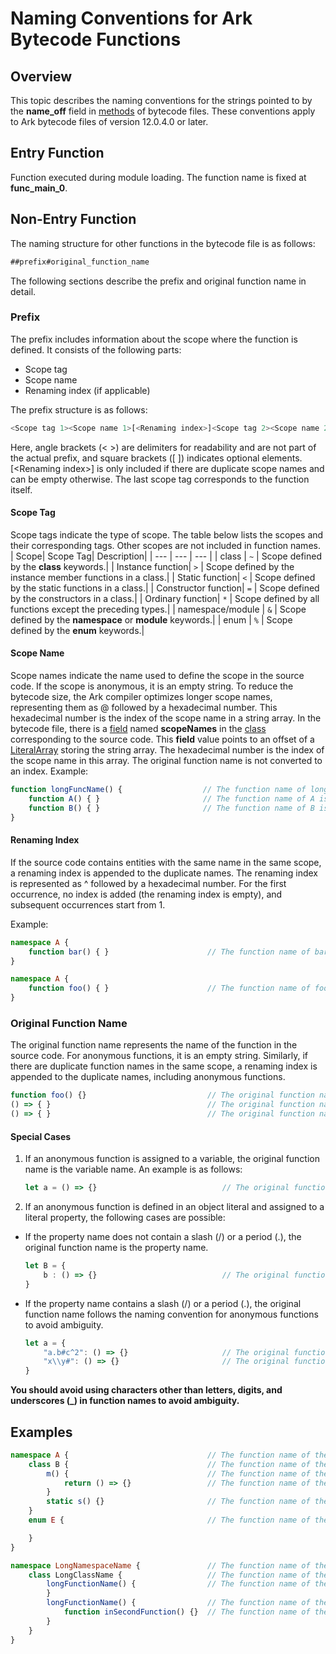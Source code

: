 # Naming Conventions for Ark Bytecode Functions

## Overview
This topic describes the naming conventions for the strings pointed to by the **name_off** field in [methods](arkts-bytecode-file-format.md#method) of bytecode files. These conventions apply to Ark bytecode files of version 12.0.4.0 or later.
## Entry Function
Function executed during module loading. The function name is fixed at **func_main_0**.
## Non-Entry Function
The naming structure for other functions in the bytecode file is as follows:
```ts
##prefix#original_function_name
```
The following sections describe the prefix and original function name in detail.
### Prefix
The prefix includes information about the scope where the function is defined. It consists of the following parts:
* Scope tag
* Scope name
* Renaming index (if applicable)

The prefix structure is as follows:
```ts
<Scope tag 1><Scope name 1>[<Renaming index>]<Scope tag 2><Scope name 2><[Renaming index]>...<Scope tag n><Scope name n>[<Renaming index >]<Scope tag n+1>
```
Here, angle brackets (< >) are delimiters for readability and are not part of the actual prefix, and square brackets ([ ]) indicates optional elements. [\<Renaming index>] is only included if there are duplicate scope names and can be empty otherwise. The last scope tag corresponds to the function itself.
#### Scope Tag
Scope tags indicate the type of scope. The table below lists the scopes and their corresponding tags. Other scopes are not included in function names.
| Scope| Scope Tag| Description|
| --- | --- | --- |
| class | `~` | Scope defined by the **class** keywords.|
| Instance function| `>` | Scope defined by the instance member functions in a class.|
| Static function| `<` | Scope defined by the static functions in a class.|
| Constructor function| `=` | Scope defined by the constructors in a class.|
| Ordinary function| `*` | Scope defined by all functions except the preceding types.|
| namespace/module | `&` | Scope defined by the **namespace** or **module** keywords.|
| enum | `%` | Scope defined by the **enum** keywords.|
#### Scope Name
Scope names indicate the name used to define the scope in the source code. If the scope is anonymous, it is an empty string. To reduce the bytecode size, the Ark compiler optimizes longer scope names, representing them as @ followed by a hexadecimal number. This hexadecimal number is the index of the scope name in a string array. In the bytecode file, there is a [field](arkts-bytecode-file-format.md#field) named **scopeNames** in the [class](arkts-bytecode-file-format.md#class) corresponding to the source code. This **field** value points to an offset of a [LiteralArray](arkts-bytecode-file-format.md#literalarray) storing the string array. The hexadecimal number is the index of the scope name in this array. The original function name is not converted to an index.
Example:
```ts
function longFuncName() {                  // The function name of longFuncName is "#*#longFuncName", where "longFuncName" is the original function name and will not be converted to an index.
    function A() { }                       // The function name of A is "#*@0*#A", where "@0" indicates the string whose index is 0 in the corresponding LiteralArray. In this case, the string is "longFuncName", which means that the original name of this function is "#*longFuncName*#A".
    function B() { }                       // The function name of B is "#*@0*#B".
}  
```
#### Renaming Index
If the source code contains entities with the same name in the same scope, a renaming index is appended to the duplicate names. The renaming index is represented as ^ followed by a hexadecimal number. For the first occurrence, no index is added (the renaming index is empty), and subsequent occurrences start from 1.

Example:
```ts
namespace A {
    function bar() { }                      // The function name of bar is "#&A*#bar".
}

namespace A {
    function foo() { }                      // The function name of foo is "#&A^1*#foo", where "^1" indicates the renaming index.
}
```
### Original Function Name
The original function name represents the name of the function in the source code. For anonymous functions, it is an empty string. Similarly, if there are duplicate function names in the same scope, a renaming index is appended to the duplicate names, including anonymous functions.

```ts
function foo() {}                           // The original function name is "foo".
() => { }                                   // The original function name is "".
() => { }                                   // The original function name is "^1".
```

#### Special Cases
1. If an anonymous function is assigned to a variable, the original function name is the variable name. An example is as follows:
    ```ts
    let a = () => {}                            // The original function name is "a".
    ```
2. If an anonymous function is defined in an object literal and assigned to a literal property, the following cases are possible:
* If the property name does not contain a slash (/\) or a period (.), the original function name is the property name.
    ```ts
    let B = {
        b : () => {}                            // The original function name is "b".
    }
    ```
* If the property name contains a slash (/\) or a period (.), the original function name follows the naming convention for anonymous functions to avoid ambiguity.
    ```ts
    let a = {
        "a.b#c^2": () => {}                     // The original function name is "".
        "x\\y#": () => {}                       // The original function name is "^1".
    }
    ```

**You should avoid using characters other than letters, digits, and underscores (_) in function names to avoid ambiguity.**
## Examples
```ts
namespace A {                               // The function name of the namespace in bytecode is "#&#A".
    class B {                               // The function name of the constructor in bytecode is "#&A~B=#B".
        m() {                               // The function name of the function m in bytecode is "#&A~B>#m".
            return () => {}                 // The function name of the anonymous function in bytecode is "#&A~B>m*#".
        }
        static s() {}                       // The function name of the static function s in bytecode is "#&A~B<#s".
    }
    enum E {                                // The function name of the enum in bytecode is "#&A %#E".

    }
}
```
```ts
namespace LongNamespaceName {               // The function name of the namespace in bytecode is "#&#LongNamespaceName".
    class LongClassName {                   // The function name of the constructor function in bytecode is "#&@1~@0=#LongClassName".
        longFunctionName() {                // The function name of the instance function in bytecode is "#&@1~@0>#longFunctionName".
        }
        longFunctionName() {                // The function name of the function in bytecode is "#&@1~@0>#longFunctionName^1".
            function inSecondFunction() {}  // The function name of the function in bytecode is "#&@1~@0>@2^1*#inSecondFunction".
        }
    }
}
```

